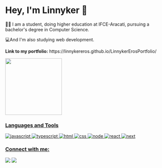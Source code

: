 <h1> Hey, I'm Linnyker 👋</h1>
<p>👨‍🎓 I am a student, doing higher education at IFCE-Aracati, pursuing a bachelor's degree in Computer Science.
</p>
<p>💻And I'm also studying web development.</p>
<p> <strong>Link to my portfolio:</strong> https://linnykereros.github.io/LinnykerErosPortfolio/</p>
<div>
  <a href="https://github.com/LinnykerEros">
  <img height="180em" src="https://github-readme-stats.vercel.app/api/top-langs/?username=linnykereros&layout=compact&langs_count=16&theme=dark"/>
</div>
  
 ### Languages and Tools
![javascript](https://img.shields.io/badge/JavaScript-323330?style=for-the-badge&logo=javascript&logoColor=F7DF1E)
![typescript](https://img.shields.io/badge/TypeScript-3178C6?style=for-the-badge&logo=typescript&logoColor=white)
![html](https://img.shields.io/badge/HTML5-E34F26?style=for-the-badge&logo=html5&logoColor=white)
![css](https://img.shields.io/badge/CSS3-1572B6?style=for-the-badge&logo=css3&logoColor=white)
![node](https://img.shields.io/badge/Node.js-43853D?style=for-the-badge&logo=node.js&logoColor=white)
![react](https://img.shields.io/badge/React-20232A?style=for-the-badge&logo=react&logoColor=61DAFB)
![next](https://img.shields.io/badge/Next-000000?style=for-the-badge&logo=nextdotjs&logoColor=FFFFFF)

  <h3>Connect with me:</h3>
  <div>
  <a href = "mailto:linnykereros@gmail.com"><img src="https://img.shields.io/badge/Gmail-D14836?style=for-the-badge&logo=gmail&logoColor=white" target="_blank"></a>
  <a href="https://www.linkedin.com/in/eroslinnyker85447918b/" target="_blank"><img src="https://img.shields.io/badge/-LinkedIn-%230077B5?style=for-the-badge&logo=linkedin&logoColor=white" target="_blank"></a>   
</div>
